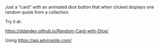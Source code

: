 Just a "card" with an animated dice button that when clicked displays one random quote from a collection.

Try it at:

https://ddandev.github.io/Random-Card-with-Dice/

Using https://api.adviceslip.com/